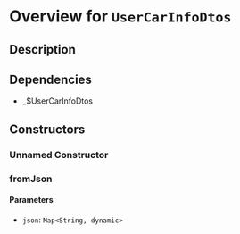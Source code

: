 # Overview for `UserCarInfoDtos`

## Description



## Dependencies

- _$UserCarInfoDtos

## Constructors

### Unnamed Constructor


### fromJson


#### Parameters

- `json`: `Map<String, dynamic>`

